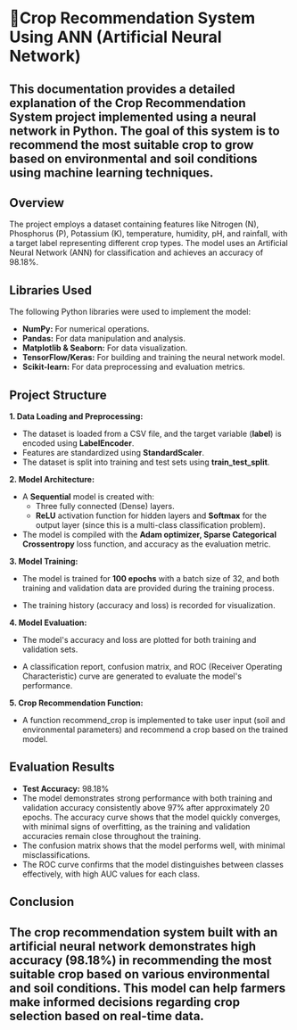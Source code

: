 # 🌾Crop Recommendation System Using ANN (Artificial Neural Network)
This documentation provides a detailed explanation of the Crop Recommendation System project implemented using a neural network in Python. The goal of this system is to recommend the most suitable crop to grow based on environmental and soil conditions using machine learning techniques.
---
## Overview
The project employs a dataset containing features like Nitrogen (N), Phosphorus (P), Potassium (K), temperature, humidity, pH, and rainfall, with a target label representing different crop types. The model uses an Artificial Neural Network (ANN) for classification and achieves an accuracy of 98.18%.

## Libraries Used
The following Python libraries were used to implement the model:
- **NumPy:** For numerical operations.
- **Pandas:** For data manipulation and analysis.
- **Matplotlib & Seaborn:** For data visualization.
- **TensorFlow/Keras:** For building and training the neural network model.
- **Scikit-learn:** For data preprocessing and evaluation metrics.

## Project Structure
**1. Data Loading and Preprocessing:**
- The dataset is loaded from a CSV file, and the target variable (**label**) is encoded using **LabelEncoder**.
- Features are standardized using **StandardScaler**.
- The dataset is split into training and test sets using **train_test_split**.

**2. Model Architecture:**

- A **Sequential** model is created with:
  - Three fully connected (Dense) layers.
  - **ReLU** activation function for hidden layers and **Softmax** for the output layer (since this is a multi-class classification problem).
- The model is compiled with the **Adam optimizer, Sparse Categorical Crossentropy** loss function, and accuracy as the evaluation metric.

**3. Model Training:**

- The model is trained for **100 epochs** with a batch size of 32, and both training and validation data are provided during the training process.

- The training history (accuracy and loss) is recorded for visualization.

**4. Model Evaluation:**

- The model's accuracy and loss are plotted for both training and validation sets.

- A classification report, confusion matrix, and ROC (Receiver Operating Characteristic) curve are generated to evaluate the model's performance.

**5. Crop Recommendation Function:**

- A function recommend_crop is implemented to take user input (soil and environmental parameters) and recommend a crop based on the trained model.
## Evaluation Results
- **Test Accuracy:** 98.18%
- The model demonstrates strong performance with both training and validation accuracy consistently above 97% after approximately 20 epochs. The accuracy curve shows that the model quickly converges, with minimal signs of overfitting, as the training and validation accuracies remain close throughout the training.
- The confusion matrix shows that the model performs well, with minimal misclassifications.
- The ROC curve confirms that the model distinguishes between classes effectively, with high AUC values for each class.

## Conclusion
The crop recommendation system built with an artificial neural network demonstrates high accuracy (98.18%) in recommending the most suitable crop based on various environmental and soil conditions. This model can help farmers make informed decisions regarding crop selection based on real-time data.
---
